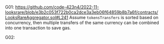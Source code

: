 G01: https://github.com/code-423n4/2022-11-looksrare/blob/e3b2c053f722b0ca2dce3a3eb06f64859b8b7a6f/contracts/LooksRareAggregator.sol#L241
Assume ``tokensTransfers`` is sorted based on concurrency, then multiple transfers of the same currency can be combined into one transaction to save gas.

G02: 